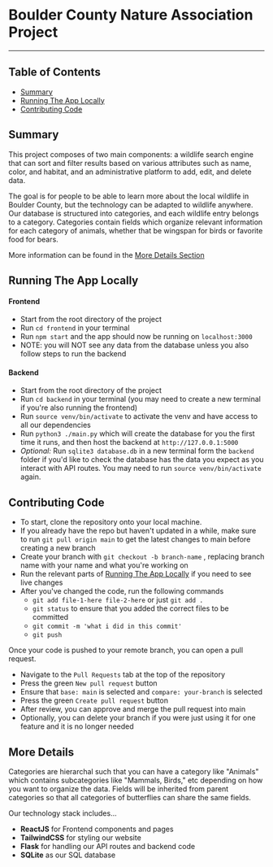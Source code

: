 # Boulder County Nature Association Project
---

## Table of Contents
- [Summary](#summary)
- [Running The App Locally](#running-the-app-locally)
- [Contributing Code](#contributing-code)

## Summary
This project composes of two main components: a wildlife search engine that can sort and filter results based on various attributes such as name, color, and habitat, and an administrative platform to add, edit, and delete data.

The goal is for people to be able to learn more about the local wildlife in Boulder County, but the technology can be adapted to wildlife anywhere. Our database is structured into categories, and each wildlife entry belongs to a category. Categories contain fields which organize relevant information for each category of animals, whether that be wingspan for birds or favorite food for bears. 

More information can be found in the [More Details Section](#more-details)


## Running The App Locally
#### Frontend
- Start from the root directory of the project
- Run `cd frontend` in your terminal
- Run `npm start` and the app should now be running on `localhost:3000`
- NOTE: you will NOT see any data from the database unless you also follow steps to run the backend

#### Backend
- Start from the root directory of the project
- Run `cd backend` in your terminal (you may need to create a new terminal if you're also running the frontend)
- Run `source venv/bin/activate` to activate the venv and have access to all our dependencies
- Run `python3 ./main.py` which will create the database for you the first time it runs, and then host the backend at `http://127.0.0.1:5000`
- *Optional:* Run `sqlite3 database.db` in a new terminal form the `backend` folder if you'd like to check the database has the data you expect as you interact with API routes. You may need to run `source venv/bin/activate` again.



## Contributing Code
- To start, clone the repository onto your local machine. 
- If you already have the repo but haven't updated in a while, make sure to run `git pull origin main` to get the latest changes to main before creating a new branch
- Create your branch with `git checkout -b branch-name` , replacing branch name with your name and what you're working on
- Run the relevant parts of [Running The App Locally](#running-the-app-locally) if you need to see live changes
- After you've changed the code, run the following commands
	- `git add file-1-here file-2-here` or just `git add .`
	- `git status` to ensure that you added the correct files to be committed
	- `git commit -m 'what i did in this commit'`
	- `git push`

Once your code is pushed to your remote branch, you can open a pull request. 
- Navigate to the `Pull Requests` tab at the top of the repository
- Press the green `New pull request` button
- Ensure that `base: main` is selected and `compare: your-branch` is selected
- Press the green `Create pull request` button
- After review, you can approve and merge the pull request into main
- Optionally, you can delete your branch if you were just using it for one feature and it is no longer needed



## More Details
Categories are hierarchal such that you can have a category like "Animals" which contains subcategories like "Mammals, Birds," etc depending on how you want to organize the data. Fields will be inherited from parent categories so that all categories of butterflies can share the same fields.

Our technology stack includes...
- **ReactJS** for Frontend components and pages
- **TailwindCSS** for styling our website
- **Flask** for handling our API routes and backend code
- **SQLite** as our SQL database
